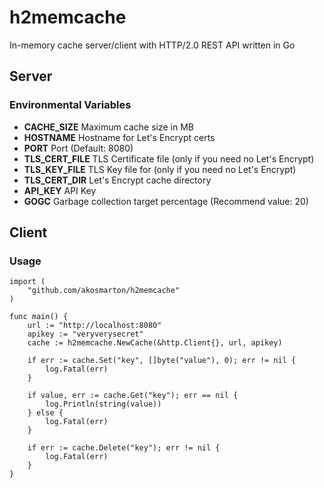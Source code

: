 # h2memcache
In-memory cache server/client with HTTP/2.0 REST API written in Go

## Server

### Environmental Variables
- **CACHE_SIZE** Maximum cache size in MB
- **HOSTNAME** Hostname for Let's Encrypt certs
- **PORT** Port (Default: 8080)
- **TLS_CERT_FILE** TLS Certificate file (only if you need no Let's Encrypt)
- **TLS_KEY_FILE** TLS Key file for (only if you need no Let's Encrypt)
- **TLS_CERT_DIR** Let's Encrypt cache directory
- **API_KEY** API Key
- **GOGC** Garbage collection target percentage (Recommend value: 20)

## Client

### Usage

```
import (
	"github.com/akosmarton/h2memcache"
)

func main() {
    url := "http://localhost:8080"
    apikey := "veryverysecret"
	cache := h2memcache.NewCache(&http.Client{}, url, apikey)

    if err := cache.Set("key", []byte("value"), 0); err != nil {
        log.Fatal(err)
    }

    if value, err := cache.Get("key"); err == nil {
        log.Println(string(value))
    } else {
        log.Fatal(err)
    }

    if err := cache.Delete("key"); err != nil {
        log.Fatal(err)
    }
}
```
